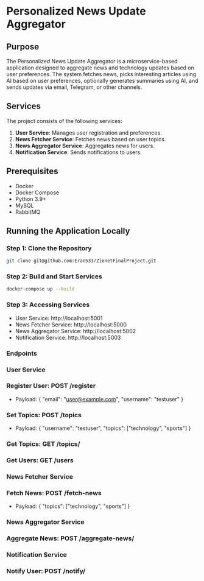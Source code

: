 # Personalized News Update Aggregator

## Purpose
The Personalized News Update Aggregator is a microservice-based application designed to aggregate news and technology updates based on user preferences. The system fetches news, picks interesting articles using AI based on user preferences, optionally generates summaries using AI, and sends updates via email, Telegram, or other channels.

## Services
The project consists of the following services:
1. **User Service**: Manages user registration and preferences.
2. **News Fetcher Service**: Fetches news based on user topics.
3. **News Aggregator Service**: Aggregates news for users.
4. **Notification Service**: Sends notifications to users.

## Prerequisites
- Docker
- Docker Compose
- Python 3.9+
- MySQL
- RabbitMQ

## Running the Application Locally

### Step 1: Clone the Repository
```bash
git clone git@github.com:Eran533/ZionetFinalProject.git
```
### Step 2: Build and Start Services
```bash
docker-compose up --build
```
### Step 3: Accessing Services
- User Service: http://localhost:5001
- News Fetcher Service: http://localhost:5000
- News Aggregator Service: http://localhost:5002
- Notification Service: http://localhost:5003

### Endpoints
### User Service
### Register User: POST /register
- Payload: { "email": "user@example.com", "username": "testuser" }
### Set Topics: POST /topics
- Payload: { "username": "testuser", "topics": ["technology", "sports"] }
### Get Topics: GET /topics/<email>
### Get Users: GET /users
### News Fetcher Service
### Fetch News: POST /fetch-news
- Payload: { "topics": ["technology", "sports"] }
### News Aggregator Service 
### Aggregate News: POST /aggregate-news/<email>
### Notification Service
### Notify User: POST /notify/<email>
